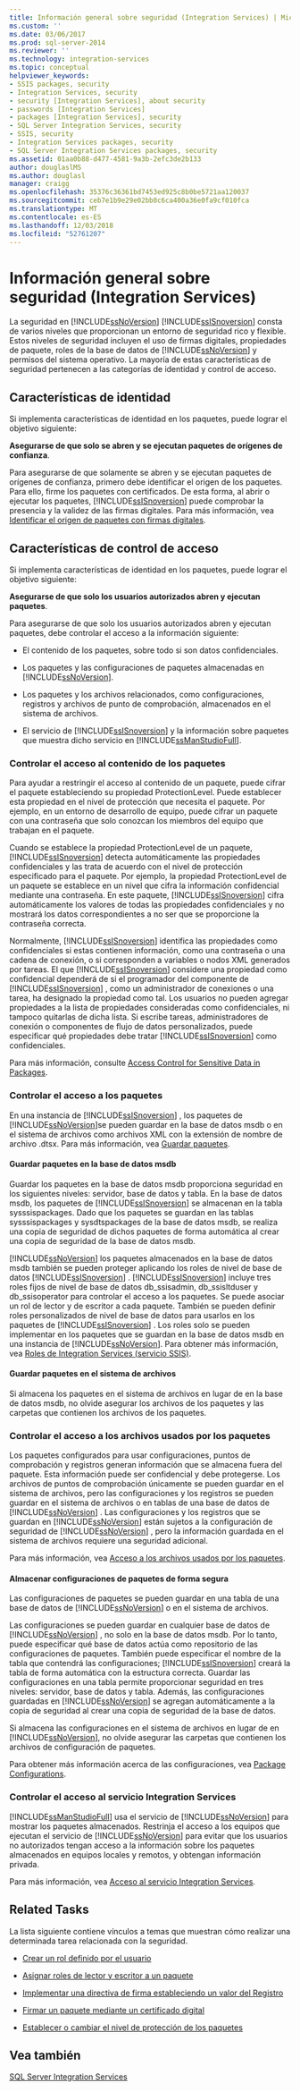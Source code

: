 ```yaml
---
title: Información general sobre seguridad (Integration Services) | Microsoft Docs
ms.custom: ''
ms.date: 03/06/2017
ms.prod: sql-server-2014
ms.reviewer: ''
ms.technology: integration-services
ms.topic: conceptual
helpviewer_keywords:
- SSIS packages, security
- Integration Services, security
- security [Integration Services], about security
- passwords [Integration Services]
- packages [Integration Services], security
- SQL Server Integration Services, security
- SSIS, security
- Integration Services packages, security
- SQL Server Integration Services packages, security
ms.assetid: 01aa0b88-d477-4581-9a3b-2efc3de2b133
author: douglaslMS
ms.author: douglasl
manager: craigg
ms.openlocfilehash: 35376c36361bd7453ed925c8b0be5721aa120037
ms.sourcegitcommit: ceb7e1b9e29e02bb0c6ca400a36e0fa9cf010fca
ms.translationtype: MT
ms.contentlocale: es-ES
ms.lasthandoff: 12/03/2018
ms.locfileid: "52761207"
---
```

# <a name="security-overview-integration-services"></a>Información general sobre seguridad (Integration Services)
  La seguridad en [!INCLUDE[ssNoVersion](../../includes/ssnoversion-md.md)] [!INCLUDE[ssISnoversion](../../includes/ssisnoversion-md.md)] consta de varios niveles que proporcionan un entorno de seguridad rico y flexible. Estos niveles de seguridad incluyen el uso de firmas digitales, propiedades de paquete, roles de la base de datos de [!INCLUDE[ssNoVersion](../../includes/ssnoversion-md.md)] y permisos del sistema operativo. La mayoría de estas características de seguridad pertenecen a las categorías de identidad y control de acceso.  
  
## <a name="identity-features"></a>Características de identidad  
 Si implementa características de identidad en los paquetes, puede lograr el objetivo siguiente:  
  
 **Asegurarse de que solo se abren y se ejecutan paquetes de orígenes de confianza**.  
  
 Para asegurarse de que solamente se abren y se ejecutan paquetes de orígenes de confianza, primero debe identificar el origen de los paquetes. Para ello, firme los paquetes con certificados. De esta forma, al abrir o ejecutar los paquetes, [!INCLUDE[ssISnoversion](../../includes/ssisnoversion-md.md)] puede comprobar la presencia y la validez de las firmas digitales. Para más información, vea [Identificar el origen de paquetes con firmas digitales](identify-the-source-of-packages-with-digital-signatures.md).  
  
## <a name="access-control-features"></a>Características de control de acceso  
 Si implementa características de identidad en los paquetes, puede lograr el objetivo siguiente:  
  
 **Asegurarse de que solo los usuarios autorizados abren y ejecutan paquetes**.  
  
 Para asegurarse de que solo los usuarios autorizados abren y ejecutan paquetes, debe controlar el acceso a la información siguiente:  
  
-   El contenido de los paquetes, sobre todo si son datos confidenciales.  
  
-   Los paquetes y las configuraciones de paquetes almacenadas en [!INCLUDE[ssNoVersion](../../includes/ssnoversion-md.md)].  
  
-   Los paquetes y los archivos relacionados, como configuraciones, registros y archivos de punto de comprobación, almacenados en el sistema de archivos.  
  
-   El servicio de [!INCLUDE[ssISnoversion](../../includes/ssisnoversion-md.md)] y la información sobre paquetes que muestra dicho servicio en [!INCLUDE[ssManStudioFull](../../includes/ssmanstudiofull-md.md)].  
  
### <a name="controlling-access-to-the-contents-of-packages"></a>Controlar el acceso al contenido de los paquetes  
 Para ayudar a restringir el acceso al contenido de un paquete, puede cifrar el paquete estableciendo su propiedad ProtectionLevel. Puede establecer esta propiedad en el nivel de protección que necesita el paquete. Por ejemplo, en un entorno de desarrollo de equipo, puede cifrar un paquete con una contraseña que solo conozcan los miembros del equipo que trabajan en el paquete.  
  
 Cuando se establece la propiedad ProtectionLevel de un paquete, [!INCLUDE[ssISnoversion](../../includes/ssisnoversion-md.md)] detecta automáticamente las propiedades confidenciales y las trata de acuerdo con el nivel de protección especificado para el paquete. Por ejemplo, la propiedad ProtectionLevel de un paquete se establece en un nivel que cifra la información confidencial mediante una contraseña. En este paquete, [!INCLUDE[ssISnoversion](../../includes/ssisnoversion-md.md)] cifra automáticamente los valores de todas las propiedades confidenciales y no mostrará los datos correspondientes a no ser que se proporcione la contraseña correcta.  
  
 Normalmente, [!INCLUDE[ssISnoversion](../../includes/ssisnoversion-md.md)] identifica las propiedades como confidenciales si estas contienen información, como una contraseña o una cadena de conexión, o si corresponden a variables o nodos XML generados por tareas. El que [!INCLUDE[ssISnoversion](../../includes/ssisnoversion-md.md)] considere una propiedad como confidencial dependerá de si el programador del componente de [!INCLUDE[ssISnoversion](../../includes/ssisnoversion-md.md)] , como un administrador de conexiones o una tarea, ha designado la propiedad como tal. Los usuarios no pueden agregar propiedades a la lista de propiedades consideradas como confidenciales, ni tampoco quitarlas de dicha lista. Si escribe tareas, administradores de conexión o componentes de flujo de datos personalizados, puede especificar qué propiedades debe tratar [!INCLUDE[ssISnoversion](../../includes/ssisnoversion-md.md)] como confidenciales.  
  
 Para más información, consulte [Access Control for Sensitive Data in Packages](access-control-for-sensitive-data-in-packages.md).  
  
### <a name="controlling-access-to-packages"></a>Controlar el acceso a los paquetes  
 En una instancia de [!INCLUDE[ssISnoversion](../../includes/ssisnoversion-md.md)] , los paquetes de [!INCLUDE[ssNoVersion](../../includes/ssnoversion-md.md)]se pueden guardar en la base de datos msdb o en el sistema de archivos como archivos XML con la extensión de nombre de archivo .dtsx. Para más información, vea [Guardar paquetes](../save-packages.md).  
  
#### <a name="saving-packages-to-the-msdb-database"></a>Guardar paquetes en la base de datos msdb  
 Guardar los paquetes en la base de datos msdb proporciona seguridad en los siguientes niveles: servidor, base de datos y tabla. En la base de datos msdb, los paquetes de [!INCLUDE[ssISnoversion](../../includes/ssisnoversion-md.md)] se almacenan en la tabla sysssispackages. Dado que los paquetes se guardan en las tablas sysssispackages y sysdtspackages de la base de datos msdb, se realiza una copia de seguridad de dichos paquetes de forma automática al crear una copia de seguridad de la base de datos msdb.  
  
 [!INCLUDE[ssNoVersion](../../includes/ssnoversion-md.md)] los paquetes almacenados en la base de datos msdb también se pueden proteger aplicando los roles de nivel de base de datos [!INCLUDE[ssISnoversion](../../includes/ssisnoversion-md.md)] . [!INCLUDE[ssISnoversion](../../includes/ssisnoversion-md.md)] incluye tres roles fijos de nivel de base de datos db_ssisadmin, db_ssisltduser y db_ssisoperator para controlar el acceso a los paquetes. Se puede asociar un rol de lector y de escritor a cada paquete. También se pueden definir roles personalizados de nivel de base de datos para usarlos en los paquetes de [!INCLUDE[ssISnoversion](../../includes/ssisnoversion-md.md)] . Los roles solo se pueden implementar en los paquetes que se guardan en la base de datos msdb en una instancia de [!INCLUDE[ssNoVersion](../../includes/ssnoversion-md.md)]. Para obtener más información, vea [Roles de Integration Services &#40;servicio SSIS&#41;](integration-services-roles-ssis-service.md).  
  
#### <a name="saving-packages-to-the-file-system"></a>Guardar paquetes en el sistema de archivos  
 Si almacena los paquetes en el sistema de archivos en lugar de en la base de datos msdb, no olvide asegurar los archivos de los paquetes y las carpetas que contienen los archivos de los paquetes.  
  
### <a name="controlling-access-to-files-used-by-packages"></a>Controlar el acceso a los archivos usados por los paquetes  
 Los paquetes configurados para usar configuraciones, puntos de comprobación y registros generan información que se almacena fuera del paquete. Esta información puede ser confidencial y debe protegerse. Los archivos de puntos de comprobación únicamente se pueden guardar en el sistema de archivos, pero las configuraciones y los registros se pueden guardar en el sistema de archivos o en tablas de una base de datos de [!INCLUDE[ssNoVersion](../../includes/ssnoversion-md.md)] . Las configuraciones y los registros que se guardan en [!INCLUDE[ssNoVersion](../../includes/ssnoversion-md.md)] están sujetos a la configuración de seguridad de [!INCLUDE[ssNoVersion](../../includes/ssnoversion-md.md)] , pero la información guardada en el sistema de archivos requiere una seguridad adicional.  
  
 Para más información, vea [Acceso a los archivos usados por los paquetes](../access-to-files-used-by-packages.md).  
  
#### <a name="storing-package-configurations-securely"></a>Almacenar configuraciones de paquetes de forma segura  
 Las configuraciones de paquetes se pueden guardar en una tabla de una base de datos de [!INCLUDE[ssNoVersion](../../includes/ssnoversion-md.md)] o en el sistema de archivos.  
  
 Las configuraciones se pueden guardar en cualquier base de datos de [!INCLUDE[ssNoVersion](../../includes/ssnoversion-md.md)] , no solo en la base de datos msdb. Por lo tanto, puede especificar qué base de datos actúa como repositorio de las configuraciones de paquetes. También puede especificar el nombre de la tabla que contendrá las configuraciones; [!INCLUDE[ssISnoversion](../../includes/ssisnoversion-md.md)] creará la tabla de forma automática con la estructura correcta. Guardar las configuraciones en una tabla permite proporcionar seguridad en tres niveles: servidor, base de datos y tabla. Además, las configuraciones guardadas en [!INCLUDE[ssNoVersion](../../includes/ssnoversion-md.md)] se agregan automáticamente a la copia de seguridad al crear una copia de seguridad de la base de datos.  
  
 Si almacena las configuraciones en el sistema de archivos en lugar de en [!INCLUDE[ssNoVersion](../../includes/ssnoversion-md.md)], no olvide asegurar las carpetas que contienen los archivos de configuración de paquetes.  
  
 Para obtener más información acerca de las configuraciones, vea [Package Configurations](../package-configurations.md).  
  
### <a name="controlling-access-to-the-integration-services-service"></a>Controlar el acceso al servicio Integration Services  
 [!INCLUDE[ssManStudioFull](../../includes/ssmanstudiofull-md.md)] usa el servicio de [!INCLUDE[ssNoVersion](../../includes/ssnoversion-md.md)] para mostrar los paquetes almacenados. Restrinja el acceso a los equipos que ejecutan el servicio de [!INCLUDE[ssNoVersion](../../includes/ssnoversion-md.md)] para evitar que los usuarios no autorizados tengan acceso a la información sobre los paquetes almacenados en equipos locales y remotos, y obtengan información privada.  
  
 Para más información, vea [Acceso al servicio Integration Services](../access-to-the-integration-services-service.md).  
  
## <a name="related-tasks"></a>Related Tasks  
 La lista siguiente contiene vínculos a temas que muestran cómo realizar una determinada tarea relacionada con la seguridad.  
  
-   [Crear un rol definido por el usuario](../create-a-user-defined-role.md)  
  
-   [Asignar roles de lector y escritor a un paquete](../assign-a-reader-and-writer-role-to-a-package.md)  
  
-   [Implementar una directiva de firma estableciendo un valor del Registro](../implement-a-signing-policy-by-setting-a-registry-value.md)  
  
-   [Firmar un paquete mediante un certificado digital](../sign-a-package-by-using-a-digital-certificate.md)  
  
-   [Establecer o cambiar el nivel de protección de los paquetes](../set-or-change-the-protection-level-of-packages.md)  
  
## <a name="see-also"></a>Vea también  
 [SQL Server Integration Services](../sql-server-integration-services.md)  
  
  
